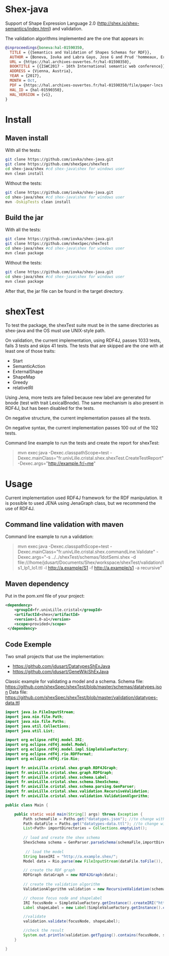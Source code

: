 # Shex-java
Support of Shape Expression Language 2.0 (http://shex.io/shex-semantics/index.html) and validation.

The validation algorithms implemented are the one that appears in:
```bibtex
@inproceedings{boneva:hal-01590350,
  TITLE = {{Semantics and Validation of Shapes Schemas for RDF}},
  AUTHOR = {Boneva, Iovka and Labra Gayo, Jose G and Prud 'hommeaux, Eric G},
  URL = {https://hal.archives-ouvertes.fr/hal-01590350},
  BOOKTITLE = {{ISWC2017 - 16th International semantic web conference}},
  ADDRESS = {Vienna, Austria},
  YEAR = {2017},
  MONTH = Oct,
  PDF = {https://hal.archives-ouvertes.fr/hal-01590350/file/paper-lncs.pdf},
  HAL_ID = {hal-01590350},
  HAL_VERSION = {v1},
}
```

# Install

## Maven install

With all the tests:

```sh
git clone https://github.com/iovka/shex-java.git
git clone https://github.com/shexSpec/shexTest
cd shex-java/shex #cd shex-java\shex for windows user
mvn clean install
```

Without the tests:
```sh
git clone https://github.com/iovka/shex-java.git
cd shex-java/shex #cd shex-java\shex for windows user
mvn -DskipTests clean install
```

## Build the jar

With all the tests:
```sh
git clone https://github.com/iovka/shex-java.git
git clone https://github.com/shexSpec/shexTest
cd shex-java/shex #cd shex-java\shex for windows user
mvn clean package
```

Without the tests:
```sh
git clone https://github.com/iovka/shex-java.git
cd shex-java/shex #cd shex-java\shex for windows user
mvn clean package
```

After that, the jar file can be found in the target directory.

# shexTest

To test the package, the shexTest suite must be in the same directories as shex-java and the OS must use UNIX-style path.

On validation, the current implementation, using RDF4J, passes 1033 tests, fails 3 tests and skips 41 tests.
The tests that are skipped are the one with at least one of those traits:
 - Start
 - SemanticAction
 - ExternalShape
 - ShapeMap
 - Greedy
 - relativeIRI

Using Jena, more tests are failed because new label are generated for bnode (test with trait LexicalBnode). The same mechanism is also present in RDF4J, but has been disabled for the tests.
 

On negative structure, the current implementation passes all the tests.

On negative syntax, the current implementation passes 100 out of the 102 tests. 

Command line example to run the tests and create the report for shexTest: 
 > mvn exec:java -Dexec.classpathScope=test -Dexec.mainClass="fr.univLille.cristal.shex.shexTest.CreateTestReport" -Dexec.args="http://example.fr/~me"

# Usage

Current implementation used RDF4J framework for the RDF manipulation. It is possible to used JENA using JenaGraph class, but we recommend the use of RDF4J.

## Command line validation with maven

 Command line example to run a validation:
 >  mvn exec:java -Dexec.classpathScope=test -Dexec.mainClass="fr.univLille.cristal.shex.commandLine.Validate" -Dexec.args="-s  ../../shexTest/schemas/1dotSemi.shex -d file:///home/jdusart/Documents/Shex/workspace/shexTest/validation/Is1_Ip1_Io1.ttl -l http://a.example/S1 -f http://a.example/s1 -a recursive" 

## Maven dependency

Put in the pom.xml file of your project:
```xml
<dependency>
  	<groupId>fr.univLille.cristal</groupId>
  	<artifactId>shex</artifactId>
  	<version>1.0-a1</version>
  	<scope>provided</scope>
 </dependency>
```

## Code Exemple

Two small projects that use the implementation:
 - https://github.com/jdusart/DatatypesShExJava
 - https://github.com/jdusart/GeneWikiShExJava
 
Classic example for validating a model and a schema.
Schema file: https://github.com/shexSpec/shexTest/blob/master/schemas/datatypes.json
Data file: https://github.com/shexSpec/shexTest/blob/master/validation/datatypes-data.ttl

```java
import java.io.FileInputStream;
import java.nio.file.Path;
import java.nio.file.Paths;
import java.util.Collections;
import java.util.List;

import org.eclipse.rdf4j.model.IRI;
import org.eclipse.rdf4j.model.Model;
import org.eclipse.rdf4j.model.impl.SimpleValueFactory;
import org.eclipse.rdf4j.rio.RDFFormat;
import org.eclipse.rdf4j.rio.Rio;

import fr.univLille.cristal.shex.graph.RDF4JGraph;
import fr.univLille.cristal.shex.graph.RDFGraph;
import fr.univLille.cristal.shex.schema.Label;
import fr.univLille.cristal.shex.schema.ShexSchema;
import fr.univLille.cristal.shex.schema.parsing.GenParser;
import fr.univLille.cristal.shex.validation.RecursiveValidation;
import fr.univLille.cristal.shex.validation.ValidationAlgorithm;

public class Main {

	public static void main(String[] args) throws Exception {
		Path schemaFile = Paths.get("datatypes.json"); //to change with what you want 
		Path dataFile = Paths.get("datatypes-data.ttl"); //to change with what you want 
		List<Path> importDirectories = Collections.emptyList();
	
		// load and create the shex schema
		ShexSchema schema = GenParser.parseSchema(schemaFile,importDirectories);
		 
		 // load the model
		String baseIRI = "http://a.example.shex/";
		Model data = Rio.parse(new FileInputStream(dataFile.toFile()), baseIRI, RDFFormat.TURTLE);

		// create the RDF graph
		RDFGraph dataGraph = new RDF4JGraph(data);
		    		
		// create the validation algorithm
		ValidationAlgorithm validation = new RecursiveValidation(schema, dataGraph);   

		// choose focus node and shapelabel
		IRI focusNode = SimpleValueFactory.getInstance().createIRI("http://a.example/integer-p1"); //to change with what you want 
		Label shapeLabel = new Label(SimpleValueFactory.getInstance().createIRI("http://a.example/S-integer")); //to change with what you want 

		//validate
		validation.validate(focusNode, shapeLabel);

		//check the result
		System.out.println(validation.getTyping().contains(focusNode, shapeLabel));
	}

}


```


